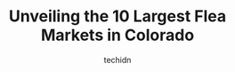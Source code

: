 ---
layout: ampstory
image: https://i0.wp.com/paketmu.com/wp-content/uploads/2023/06/mile-high-flea-market-0-in-colorado-1686368030.jpeg?resize=640,853
author: techidn
featured: false
description: Explore the diverse Flea Market scene in Colorado, home to an incredible selection of 10 establishments catering to every taste. Whether youre in search of iconic favorites or undiscovered 
title: Unveiling the 10 Largest Flea Markets in Colorado
cover:
   title: Unveiling the 10 Largest Flea Markets in Colorado
   subtitle: RICKPATE
   background: https://paketmu.com/wp-content/uploads/2023/06/mile-high-flea-market-0-in-colorado-1686368030.jpeg

pages: 
 - layout: thirds
   top: <h1>#1 Mile High Flea Market</h1>
   bottom: "<p>Unique and fun day with the family but a little different than what I expected. My kid had a blast at the kiddie carnival rides and so did I because the workers let me ri</p>"
   background: https://paketmu.com/wp-content/uploads/2023/06/mile-high-flea-market-1-in-colorado-1686368031.jpeg
   backgroundblur: true
 - layout: thirds
   top: <h1>#2 Colorado Springs Flea Market</h1>
   bottom: "<p>I love this flea market. Everybody is very friendly. Good people selling good stuff. Its not a very large market so it wont take long to view everything. The indoor mar</p>"
   background: https://paketmu.com/wp-content/uploads/2023/06/mile-high-flea-market-2-in-colorado-1686368032.jpeg
   cta:
      link: https://paketmu.com/unveiling-the-10-largest-flea-markets-in-colorado/
      text: Unveiling the 10 Largest Flea Markets in Colorado
 - layout: thirds
   top: <h1>#3 Federal Indoor Flea Market</h1>
   bottom: "<p>We went early on a Friday, so it wasnt in a working mode at the time. It seems to be a pretty good shopping experience! There is a lot of Mexican food to choose from, to</p>"
   background: https://paketmu.com/wp-content/uploads/2023/06/mile-high-flea-market-3-in-colorado-1686368032.jpeg
   cta:
      link: https://paketmu.com/unveiling-the-10-largest-flea-markets-in-colorado/
      text: Unveiling the 10 Largest Flea Markets in Colorado
 - layout: thirds
   top: <h1>#4 The Lafayette Flea</h1>
   bottom: "<p>130 E Spaulding St, Lafayette, CO 80026, United States</p>"
   background: https://images.unsplash.com/photo-1496096265110-f83ad7f96608?ixlib=rb-4.0.3&ixid=MnwxMjA3fDB8MHxwaG90by1wYWdlfHx8fGVufDB8fHx8&auto=format&fit=crop&w=640&h=853&q=80
   cta:
      link: https://paketmu.com/unveiling-the-10-largest-flea-markets-in-colorado/
      text: Unveiling the 10 Largest Flea Markets in Colorado
 - layout: thirds
   top: <h1>#5 Front Range Mercantile Indoor Flea Market and Antique Mall</h1>
   bottom: "<p>1201 S Sunset St, Longmont, CO 80501, United States</p>"
   background: https://images.unsplash.com/photo-1553949345-eb786bb3f7ba?ixlib=rb-4.0.3&ixid=MnwxMjA3fDB8MHxwaG90by1wYWdlfHx8fGVufDB8fHx8&auto=format&fit=crop&w=640&h=853&q=80
   cta:
      link: https://paketmu.com/unveiling-the-10-largest-flea-markets-in-colorado/
      text: Unveiling the 10 Largest Flea Markets in Colorado
 - layout: thirds
   top: <h1>#6 Fort Collins Flea Market</h1>
   bottom: "<p>6200 S College Ave, Fort Collins, CO 80525, United States</p>"
   background: https://images.unsplash.com/photo-1597773150796-e5c14ebecbf5?ixlib=rb-4.0.3&ixid=MnwxMjA3fDB8MHxwaG90by1wYWdlfHx8fGVufDB8fHx8&auto=format&fit=crop&w=640&h=853&q=80
   cta:
      link: https://paketmu.com/unveiling-the-10-largest-flea-markets-in-colorado/
      text: Unveiling the 10 Largest Flea Markets in Colorado
 - layout: thirds
   top: <h1>#7 Colorado Fresh Markets Inc</h1>
   bottom: "<p>3000 E 1st Ave, Denver, CO 80206, United States</p>"
   background: https://images.unsplash.com/photo-1580610447943-1bfbef5efe07?ixlib=rb-4.0.3&ixid=MnwxMjA3fDB8MHxwaG90by1wYWdlfHx8fGVufDB8fHx8&auto=format&fit=crop&w=640&h=853&q=80
   cta:
      link: https://paketmu.com/unveiling-the-10-largest-flea-markets-in-colorado/
      text: Unveiling the 10 Largest Flea Markets in Colorado
 - layout: thirds
   middle: Continue reading...
   background: https://images.unsplash.com/photo-1524169358666-79f22534bc6e?ixlib=rb-4.0.3&ixid=MnwxMjA3fDB8MHxwaG90by1wYWdlfHx8fGVufDB8fHx8&auto=format&fit=crop&w=640&h=853&q=80
   cta:
      link: https://paketmu.com/unveiling-the-10-largest-flea-markets-in-colorado/
      text: Unveiling the 10 Largest Flea Markets in Colorado
      
---